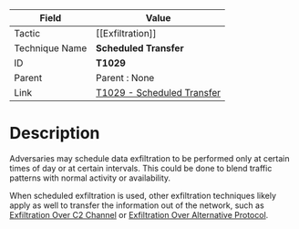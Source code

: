 
|Field|Value|
|---|---|
|Tactic|[[Exfiltration]]|
|Technique Name|**Scheduled Transfer**|
|ID|**T1029**|
|Parent|Parent : None|
|Link|[T1029 - Scheduled Transfer](https://attack.mitre.org/techniques/T1029)|

# Description

Adversaries may schedule data exfiltration to be performed only at certain times of day or at certain intervals. This could be done to blend traffic patterns with normal activity or availability.

When scheduled exfiltration is used, other exfiltration techniques likely apply as well to transfer the information out of the network, such as [Exfiltration Over C2 Channel](https://attack.mitre.org/techniques/T1041) or [Exfiltration Over Alternative Protocol](https://attack.mitre.org/techniques/T1048).